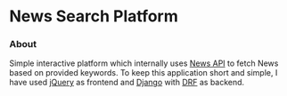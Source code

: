 # News Search Platform

### About
Simple interactive platform which internally uses [News API](https://newsapi.org/) to fetch News based on provided keywords.
To keep this application short and simple, I have used [jQuery](https://github.com/jquery/jquery) as frontend and [Django](https://github.com/django/django) with [DRF](https://github.com/encode/django-rest-framework) as backend.

